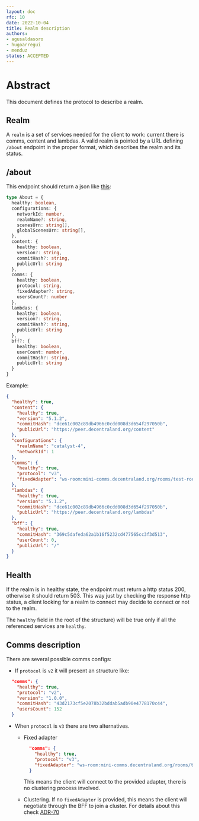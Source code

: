 ```yaml
---
layout: doc
rfc: 10
date: 2022-10-04
title: Realm description
authors:
- agusaldasoro
- hugoarregui
- menduz
status: ACCEPTED
---
```


# Abstract

This document defines the protocol to describe a realm.

## Realm

A `realm` is a set of services needed for the client to work: current there is comms, content and lambdas. A valid realm is pointed by a URL defining `/about` endpoint in the proper format, which describes the realm and its status.

## /about

This endpoint should return a json like [this](https://github.com/decentraland/protocol/blob/main/bff/http-endpoints.proto):

```typescript
type About = {
  healthy: boolean,
  configurations: {
    networkId: number,
    realmName?: string,
    scenesUrn: string[],
    globalScenesUrn: string[],
  },
  content: {
    healthy: boolean,
    version?: string,
    commitHash?: string,
    publicUrl: string
  },
  comms: {
    healthy: boolean,
    protocol: string,
    fixedAdapter?: string,
    usersCount?: number
  },
  lambdas: {
    healthy: boolean,
    version?: string,
    commitHash?: string,
    publicUrl: string
  },
  bff?: {
    healthy: boolean,
    userCount: number,
    commitHash?: string,
    publicUrl: string
  }
}
```

Example:

```json
{
  "healthy": true,
  "content": {
    "healthy": true,
    "version": "5.1.2",
    "commitHash": "dce61c002c89db4966c0cdd008d3d654f297050b",
    "publicUrl": "https://peer.decentraland.org/content"
  },
  "configurations": {
    "realmName": "catalyst-4",
    "networkId": 1
  },
  "comms": {
    "healthy": true,
    "protocol": "v3",
    "fixedAdapter": "ws-room:mini-comms.decentraland.org/rooms/test-room"
  },
  "lambdas": {
    "healthy": true,
    "version": "5.1.2",
    "commitHash": "dce61c002c89db4966c0cdd008d3d654f297050b",
    "publicUrl": "https://peer.decentraland.org/lambdas"
  },
  "bff": {
    "healthy": true,
    "commitHash": "369c5dafeda62a1b16f5232cd477565cc3f3d513",
    "userCount": 0,
    "publicUrl": "/"
  }
}
```

## Health

If the realm is in healthy state, the endpoint must return a http status 200, otherwise it should return 503. This way just by checking the response http status, a client looking for a realm to connect may decide to connect or not to the realm.

The `healthy` field in the root of the structure) will be true only if all the referenced services are `healthy`.

## Comms description

There are several possible comms configs:

- If `protocol` is `v2` it will present an structure like:

```json
  "comms": {
    "healthy": true,
    "protocol": "v2",
    "version": "1.0.0",
    "commitHash": "43d2173cf5e2078b32bddab5adb90e4778170c44",
    "usersCount": 152
  }
```

- When `protocol` is `v3` there are two alternatives. 

  - Fixed adapter 
    ```json
      "comms": {
        "healthy": true,
        "protocol": "v3",
        "fixedAdapter": "ws-room:mini-comms.decentraland.org/rooms/test-room"
      }
    ```

    This means the client will connect to the provided adapter, there is no clustering process involved.

  - Clustering. If no `fixedAdapter` is provided, this means the client will negotiate through the BFF to join a cluster. For details about this check [ADR-70](adr/ADR-70)
